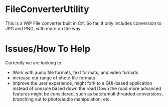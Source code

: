 # FileConverterUtility
This is a WIP File converter built in C#.
So far, it only includes conversion to JPG and PNG, with more on the way

# Issues/How To Help
Currently we are looking to:
- Work with audio file formats, text formats, and video formats
- increase our range of photo file formats
- improve the user experience, might fork to a GUI-based application instead of console based down the road
Down the road more advanced features might be considered, such as batch/multithreaded conversions, branching out to photo/audio manipulation, etc.
